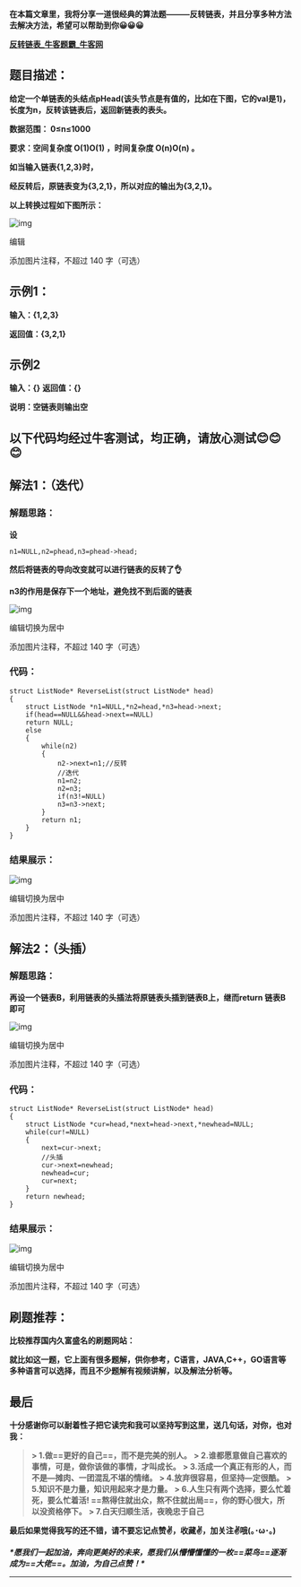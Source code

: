 **在本篇文章里，我将分享一道很经典的算法题———反转链表，并且分享多种方法去解决方法，希望可以帮助到你😀😀😀**

[**反转链表_牛客题霸_牛客网**](https://www.nowcoder.com/practice/75e878df47f24fdc9dc3e400ec6058ca)

## **题目描述：**

**给定一个单链表的头结点pHead(该头节点是有值的，比如在下图，它的val是1)，长度为n，反转该链表后，返回新链表的表头。**

**数据范围： 0≤****n****≤1000**

**要求：空间复杂度 O(1)****O****(1) ，时间复杂度 O(n)****O****(****n****) 。**

**如当输入链表{1,2,3}时，**

**经反转后，原链表变为{3,2,1}，所以对应的输出为{3,2,1}。**

**以上转换过程如下图所示：**

![img](https://picx.zhimg.com/80/v2-67665d282fddf1ced03835e569d9e472_720w.png?source=d16d100b)



编辑

添加图片注释，不超过 140 字（可选）

## **示例1：**

**输入：{1,2,3}**

**返回值：{3,2,1}**

## **示例2**

**输入：{}** **返回值：{}**

**说明：空链表则输出空** 

## **以下代码均经过牛客测试，均正确，请放心测试😊😊😊**

## **解法1：（迭代）**

### **解题思路：**

**设**

```
n1=NULL,n2=phead,n3=phead->head;
```

**然后将链表的导向改变就可以进行链表的反转了👌**

**n3的作用是保存下一个地址，避免找不到后面的链表**

![img](https://picx.zhimg.com/80/v2-b58695611e1701d18e7d15f86e502807_720w.png?source=d16d100b)



编辑切换为居中

添加图片注释，不超过 140 字（可选）

### **代码：**

```
struct ListNode* ReverseList(struct ListNode* head)
{
    struct ListNode *n1=NULL,*n2=head,*n3=head->next;
    if(head==NULL&&head->next==NULL)
    return NULL;
    else
    {
        while(n2)
        {
            n2->next=n1;//反转
            //迭代
            n1=n2;
            n2=n3;
            if(n3!=NULL)
            n3=n3->next;
        }
        return n1;
    }
}
```

### **结果展示：**

![img](https://pic3.zhimg.com/80/v2-a9df9b2f5670ded7fdd0cece04eca27d_720w.png?source=d16d100b)



编辑切换为居中

添加图片注释，不超过 140 字（可选）

## **解法2：（头插）**

### **解题思路：**

**再设一个链表B，利用链表的头插法将原链表头插到链表B上，继而return 链表B即可**

![img](https://pic2.zhimg.com/80/v2-105c62ec6bb7e256ab5554d4b3c49ebe_720w.jpeg?source=d16d100b)



编辑切换为居中

添加图片注释，不超过 140 字（可选）

### **代码：**

```
struct ListNode* ReverseList(struct ListNode* head)
{
    struct ListNode *cur=head,*next=head->next,*newhead=NULL;
    while(cur!=NULL)
    {
        next=cur->next;
        //头插
        cur->next=newhead;
        newhead=cur;
        cur=next;
    }
    return newhead;
}
```

### **结果展示：**

![img](https://pic2.zhimg.com/80/v2-c00701a984931703b08dff10fe9d8700_720w.png?source=d16d100b)



编辑切换为居中

添加图片注释，不超过 140 字（可选）

## **刷题推荐：**

**比较推荐国内久富盛名的刷题网站：**

**就比如这一题，它上面有很多题解，供你参考，C语言，JAVA,C++，GO语言等多种语言可以选择，而且不少题解有视频讲解，以及解法分析等。**

## **最后**

 **十分感谢你可以耐着性子把它读完和我可以坚持写到这里，送几句话，对你，也对我：**

> **> 1.做==更好的自己==，而不是完美的别人。** **> 2.谁都愿意做自己喜欢的事情，可是，做你该做的事情，才叫成长。** **> 3.活成一个真正有形的人，而不是—摊肉、一团混乱不堪的情绪。** **> 4.放弃很容易，但坚持—定很酷。** **> 5.知识不是力量，知识用起来才是力量。** **> 6.人生只有两个选择，要么忙着死，要么忙着活! ==熬得住就出众，熬不住就出局==，你的野心很大，所以没资格停下。** **> 7.白天归顺生活，夜晚忠于自己**

**最后如果觉得我写的还不错，请不要忘记点赞✌，收藏✌，加关注✌哦(｡･ω･｡)**

***\*愿我们一起加油，奔向更美好的未来，愿我们从懵懵懂懂的一枚==菜鸟==逐渐成为==大佬==。加油，为自己点赞！\****

****

 